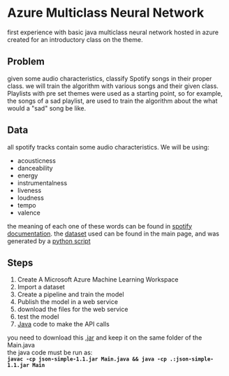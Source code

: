 # Azure Multiclass Neural Network
first experience with basic java multiclass neural network hosted in azure 
created for an introductory class on the theme. 
## Problem
given some audio characteristics, classify Spotify songs in their proper class.
we will train the algorithm with various songs and their given class. Playlists
with pre set themes were used as a starting point, so for example, the songs of
a sad playlist, are used to train the algorithm about the what would a "sad" song be like.
## Data
all spotify tracks contain some audio characteristics. We will be using:
- acousticness
- danceability
- energy
- instrumentalness
- liveness 
- loudness 
- tempo
- valence

the meaning of each one of these words can be found in [spotify documentation](https://developer.spotify.com/documentation/web-api/reference/#object-audiofeaturesobject).
the [dataset](https://github.com/Felipefams/multiclassNeuralNetwork/blob/main/conda_env2.yaml) used can be found in the main page, and was generated by a [python script](https://github.com/Felipefams/multiclassNeuralNetwork/blob/main/requests-spotify.py)

## Steps
1. Create A Microsoft Azure Machine Learning Workspace
2. Import a dataset
3. Create a pipeline and train the model
4. Publish the model in a web service
5. download the files for the web service
6. test the model
7. [Java](https://github.com/Felipefams/multiclassNeuralNetwork/blob/main/src/Main.java) code to make the API calls

you need to download this [.jar](http://www.java2s.com/Code/Jar/j/Downloadjsonsimple11jar.htm) and keep it on the same folder of the Main.java<br>
the java code must be run as:<b> <br>
`javac -cp json-simple-1.1.jar Main.java && java -cp .:json-simple-1.1.jar Main`


